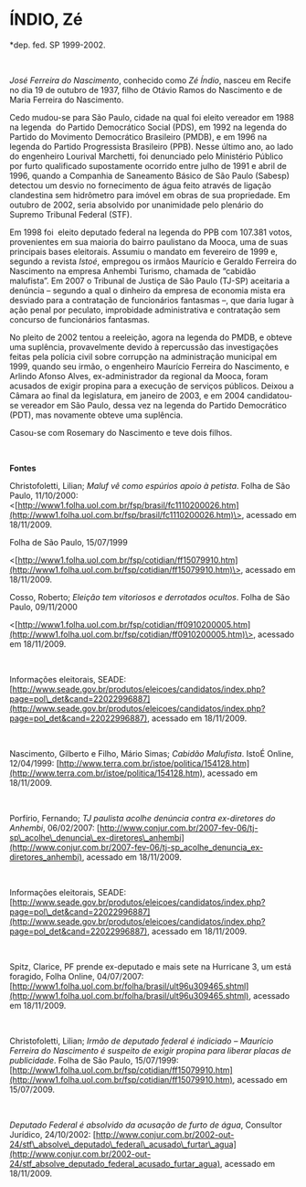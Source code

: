 ÍNDIO, Zé
=========

\*dep. fed. SP 1999-2002.

 

*José Ferreira do Nascimento*, conhecido como *Zé Índio*, nasceu em
Recife no dia 19 de outubro de 1937, filho de Otávio Ramos do Nascimento
e de Maria Ferreira do Nascimento.

Cedo mudou-se para São Paulo, cidade na qual foi eleito vereador em 1988
na legenda  do Partido Democrático Social (PDS), em 1992 na legenda do
Partido do Movimento Democrático Brasileiro (PMDB), e em 1996 na legenda
do Partido Progressista Brasileiro (PPB). Nesse último ano, ao lado do
engenheiro Lourival Marchetti, foi denunciado pelo Ministério Público
por furto qualificado supostamente ocorrido entre julho de 1991 e abril
de 1996, quando a Companhia de Saneamento Básico de São Paulo (Sabesp)
detectou um desvio no fornecimento de água feito através de ligação
clandestina sem hidrômetro para imóvel em obras de sua propriedade. Em
outubro de 2002, seria absolvido por unanimidade pelo plenário do
Supremo Tribunal Federal (STF).

Em 1998 foi  eleito deputado federal na legenda do PPB com 107.381
votos, provenientes em sua maioria do bairro paulistano da Mooca, uma de
suas principais bases eleitorais. Assumiu o mandato em fevereiro de 1999
e, segundo a revista *Istoé*, empregou os irmãos Maurício e Geraldo
Ferreira do Nascimento na empresa Anhembi Turismo, chamada de “cabidão
malufista”. Em 2007 o Tribunal de Justiça de São Paulo (TJ-SP) aceitaria
a denúncia – segundo a qual o dinheiro da empresa de economia mista era
desviado para a contratação de funcionários fantasmas –, que daria lugar
à ação penal por peculato, improbidade administrativa e contratação sem
concurso de funcionários fantasmas.

No pleito de 2002 tentou a reeleição, agora na legenda do PMDB, e obteve
uma suplência, provavelmente devido à repercussão das investigações
feitas pela polícia civil sobre corrupção na administração municipal em
1999, quando seu irmão, o engenheiro Maurício Ferreira do Nascimento, e
Arlindo Afonso Alves, ex-administrador da regional da Mooca, foram
acusados de exigir propina para a execução de serviços públicos. Deixou
a Câmara ao final da legislatura, em janeiro de 2003, e em 2004
candidatou-se vereador em São Paulo, dessa vez na legenda do Partido
Democrático (PDT), mas novamente obteve uma suplência.

Casou-se com Rosemary do Nascimento e teve dois filhos.

 

**Fontes**

Christofoletti, Lilian; *Maluf vê como espúrios apoio à petista*. Folha
de São Paulo,
11/10/2000:\<[http://www1.folha.uol.com.br/fsp/brasil/fc1110200026.htm](http://www1.folha.uol.com.br/fsp/brasil/fc1110200026.htm)\>,
acessado em 18/11/2009.

Folha de São Paulo, 15/07/1999

\<[http://www1.folha.uol.com.br/fsp/cotidian/ff15079910.htm](http://www1.folha.uol.com.br/fsp/cotidian/ff15079910.htm)\>,
acessado em 18/11/2009.

Cosso, Roberto; *Eleição tem vitoriosos e derrotados ocultos*. Folha de
São Paulo, 09/11/2000

\<[http://www1.folha.uol.com.br/fsp/cotidian/ff0910200005.htm](http://www1.folha.uol.com.br/fsp/cotidian/ff0910200005.htm)\>,
acessado em 18/11/2009.

 

Informações eleitorais, SEADE:
[http://www.seade.gov.br/produtos/eleicoes/candidatos/index.php?page=pol\_det&cand=22022996887](http://www.seade.gov.br/produtos/eleicoes/candidatos/index.php?page=pol_det&cand=22022996887),
acessado em 18/11/2009.

 

Nascimento, Gilberto e Filho, Mário Simas; *Cabidão Malufista*. IstoÉ
Online, 12/04/1999:
[http://www.terra.com.br/istoe/politica/154128.htm](http://www.terra.com.br/istoe/politica/154128.htm),
acessado em 18/11/2009.

 

Porfírio, Fernando; *TJ paulista acolhe denúncia contra ex-diretores do
Anhembi*, 06/02/2007:
[http://www.conjur.com.br/2007-fev-06/tj-sp\_acolhe\_denuncia\_ex-diretores\_anhembi](http://www.conjur.com.br/2007-fev-06/tj-sp_acolhe_denuncia_ex-diretores_anhembi),
acessado em 18/11/2009.

 

Informações eleitorais, SEADE:
[http://www.seade.gov.br/produtos/eleicoes/candidatos/index.php?page=pol\_det&cand=22022996887](http://www.seade.gov.br/produtos/eleicoes/candidatos/index.php?page=pol_det&cand=22022996887),
acessado em 18/11/2009.

 

Spitz, Clarice, PF prende ex-deputado e mais sete na Hurricane 3, um
está foragido, Folha Online, 04/07/2007:
[http://www1.folha.uol.com.br/folha/brasil/ult96u309465.shtml](http://www1.folha.uol.com.br/folha/brasil/ult96u309465.shtml),
acessado em 18/11/2009.

 

Christofoletti, Lilian; *Irmão de deputado federal é indiciado –
Maurício Ferreira do Nascimento é suspeito de exigir propina para
liberar placas de publicidade*. Folha de São Paulo, 15/07/1999:
[http://www1.folha.uol.com.br/fsp/cotidian/ff15079910.htm](http://www1.folha.uol.com.br/fsp/cotidian/ff15079910.htm),
acessado em 15/07/2009.

 

*Deputado Federal é absolvido da acusação de furto de água*, Consultor
Jurídico, 24/10/2002:
[http://www.conjur.com.br/2002-out-24/stf\_absolve\_deputado\_federal\_acusado\_furtar\_agua](http://www.conjur.com.br/2002-out-24/stf_absolve_deputado_federal_acusado_furtar_agua),
acessado em 18/11/2009.
